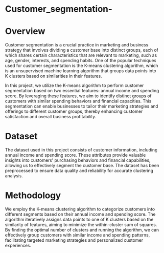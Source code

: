 # Customer_segmentation-
# Overview
Customer segmentation is a crucial practice in marketing and business strategy that involves dividing a customer base into distinct groups, each of which shares certain characteristics that are relevant to marketing, such as age, gender, interests, and spending habits. One of the popular techniques used for customer segmentation is the K-means clustering algorithm, which is an unsupervised machine learning algorithm that groups data points into K clusters based on similarities in their features.

In this project, we utilize the K-means algorithm to perform customer segmentation based on two essential features: annual income and spending score. By leveraging these features, we aim to identify distinct groups of customers with similar spending behaviors and financial capacities. This segmentation can enable businesses to tailor their marketing strategies and offerings to different customer groups, thereby enhancing customer satisfaction and overall business profitability.

# Dataset
The dataset used in this project consists of customer information, including annual income and spending score. These attributes provide valuable insights into customers' purchasing behaviors and financial capabilities, allowing us to effectively segment the customer base. The dataset has been preprocessed to ensure data quality and reliability for accurate clustering analysis.

# Methodology
We employ the K-means clustering algorithm to categorize customers into different segments based on their annual income and spending score. The algorithm iteratively assigns data points to one of K clusters based on the similarity of features, aiming to minimize the within-cluster sum of squares. By finding the optimal number of clusters and running the algorithm, we can effectively group customers with similar income and spending patterns, facilitating targeted marketing strategies and personalized customer experiences.






